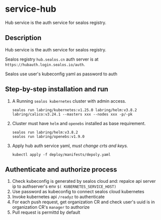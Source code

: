 # service-hub

Hub service is the auth service for sealos registry.

## Description

Hub service is the auth service for sealos registry.

Sealos registry `hub.sealos.cn` auth server is at `https://hubauth.login.sealos.io/auth`.

Sealos use user's kubeconfig yaml as password to auth

## Step-by-step installation and run

1. A Running `sealos kubernetes` cluster with admin access.
    ```shell
    sealos run labring/kubernetes:v1.25.0 labring/helm:v3.8.2 labring/calico:v3.24.1 --masters xxx --nodes xxx -p/-pk
    ```
2. Cluster must have `helm` and `openebs` installed as base requirement.
    ```shell
    sealos run labring/helm:v3.8.2 
    sealos run labring/openebs:v1.9.0
    ```
3. Apply hub auth service yaml, *must change crts and keys.*
    ```shell
    kubectl apply -f deploy/manifests/depoly.yaml
    ```

## Authenticate and authorize process

1. Check kubeconfig is generated by sealos cloud and: repalce api server ip to authserver's env `$(
   KUBERNETES_SERVICE_HOST)`
2. Use password as kubeconfig to connect sealos cloud kubernetes
3. Invoke kubernetes api `/readyz` to authenticate
4. For each push request, get organization CR and check user's uuid is in organization CR's `manager` to authorize
5. Pull request is permittd by default 
